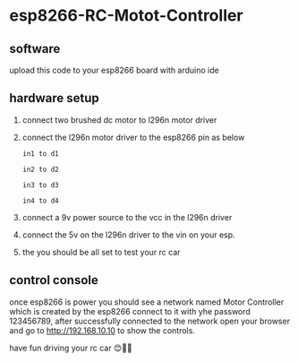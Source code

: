 # esp8266-RC-Motot-Controller

## software
upload this code to your esp8266 board with 
arduino ide 

## hardware setup 
1. connect two brushed dc motor to l296n motor driver
2. connect the l296n motor driver to the esp8266 pin as below

       in1 to d1

       in2 to d2
 
       in3 to d3
 
       in4 to d4
 
4. connect a 9v power source to the vcc in the l296n driver
5. connect the 5v on the l296n driver to the vin on your esp.
6. the you should be all set to test your rc car

## control console
once esp8266 is power you should see a network named Motor Controller which is created by the esp8266 connect to it with yhe password 123456789, after successfully connected to the network open your browser and go to http://192.168.10.10 to show the controls.

have fun driving your rc car 😊🚀🚀 



